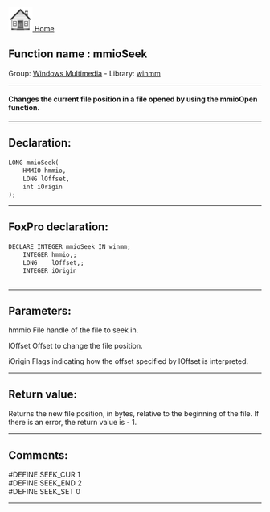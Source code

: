 [<img src="../../images/home.png"> Home ](https://github.com/VFPX/Win32API)  

## Function name : mmioSeek
Group: [Windows Multimedia](../../functions_group.md#Windows_Multimedia)  -  Library: [winmm](../../../libraries.md#winmm)  
***  


#### Changes the current file position in a file opened by using the mmioOpen function. 
***  


## Declaration:
```foxpro  
LONG mmioSeek(
	HMMIO hmmio,
	LONG lOffset,
	int iOrigin
);  
```  
***  


## FoxPro declaration:
```foxpro  
DECLARE INTEGER mmioSeek IN winmm;
	INTEGER hmmio,;
	LONG    lOffset,;
	INTEGER iOrigin
  
```  
***  


## Parameters:
hmmio
File handle of the file to seek in.

lOffset
Offset to change the file position.

iOrigin
Flags indicating how the offset specified by lOffset is interpreted.
  
***  


## Return value:
Returns the new file position, in bytes, relative to the beginning of the file. If there is an error, the return value is - 1.  
***  


## Comments:
#DEFINE SEEK_CUR 1  
#DEFINE SEEK_END 2  
#DEFINE SEEK_SET 0  
  
***  

